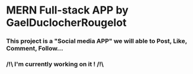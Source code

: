 # MERN Full-stack APP by GaelDuclocherRougelot

### This project is a "Social media APP" we will able to Post, Like, Comment, Follow...

### /!\ I'm currently working on it ! /!\
